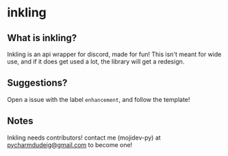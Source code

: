 # inkling

## What is inkling?
Inkling is an api wrapper for discord, made for fun!
This isn't meant for wide use, and if it does get used a lot, the library will get a redesign.

## Suggestions? 
Open a issue with the label `enhancement`, and follow the template!

## Notes
Inkling needs contributors! contact me (mojidev-py) at pycharmdudeig@gmail.com to become one!